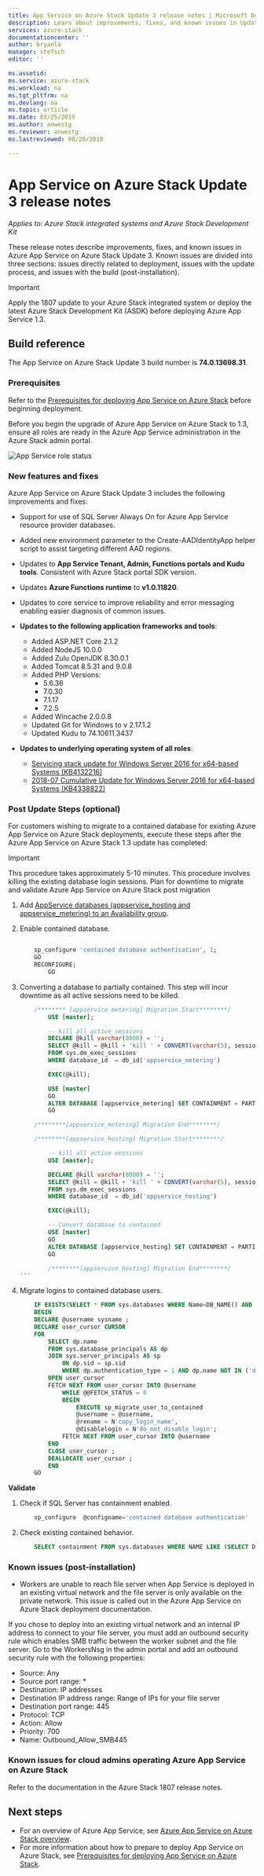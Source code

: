 ```yaml
---
title: App Service on Azure Stack Update 3 release notes | Microsoft Docs
description: Learn about improvements, fixes, and known issues in Update 3 for App Service on Azure Stack.
services: azure-stack
documentationcenter: ''
author: bryanla
manager: stefsch
editor: ''

ms.assetid:  
ms.service: azure-stack
ms.workload: na
ms.tgt_pltfrm: na
ms.devlang: na
ms.topic: article
ms.date: 03/25/2019
ms.author: anwestg
ms.reviewer: anwestg
ms.lastreviewed: 08/20/2018

---
```

# App Service on Azure Stack Update 3 release notes

*Applies to: Azure Stack integrated systems and Azure Stack Development Kit*

These release notes describe improvements, fixes, and known issues in Azure App Service on Azure Stack Update 3. Known issues are divided into three sections: issues directly related to deployment, issues with the update process, and issues with the build (post-installation).

> [!IMPORTANT]
> Apply the 1807 update to your Azure Stack integrated system or deploy the latest Azure Stack Development Kit (ASDK) before deploying Azure App Service 1.3.

## Build reference

The App Service on Azure Stack Update 3 build number is **74.0.13698.31**.

### Prerequisites

Refer to the [Prerequisites for deploying App Service on Azure Stack](azure-stack-app-service-before-you-get-started.md) before beginning deployment.

Before you begin the upgrade of Azure App Service on Azure Stack to 1.3, ensure all roles are ready in the Azure App Service administration in the Azure Stack admin portal.

![App Service role status](media/azure-stack-app-service-release-notes-update-three/image01.png)

### New features and fixes

Azure App Service on Azure Stack Update 3 includes the following improvements and fixes:

- Support for use of SQL Server Always On for Azure App Service resource provider databases.

- Added new environment parameter to the Create-AADIdentityApp helper script to assist targeting different AAD regions.

- Updates to **App Service Tenant, Admin, Functions portals and Kudu tools**. Consistent with Azure Stack portal SDK version.

- Updates **Azure Functions runtime** to **v1.0.11820**.

- Updates to core service to improve reliability and error messaging enabling easier diagnosis of common issues.

- **Updates to the following application frameworks and tools**:
  - Added ASP.NET Core 2.1.2
  - Added NodeJS 10.0.0
  - Added Zulu OpenJDK 8.30.0.1
  - Added Tomcat 8.5.31 and 9.0.8
  - Added PHP Versions:
    - 5.6.36
    - 7.0.30
    - 7.1.17
    - 7.2.5
  - Added Wincache 2.0.0.8
  - Updated Git for Windows to v 2.17.1.2
  - Updated Kudu to 74.10611.3437
  
- **Updates to underlying operating system of all roles**:
  - [Servicing stack update for Windows Server 2016 for x64-based Systems (KB4132216)](https://support.microsoft.com/help/4132216/servicing-stack-update-for-windows-10-1607-may-17-2018)
  - [2018-07 Cumulative Update for Windows Server 2016 for x64-based Systems (KB4338822)](https://support.microsoft.com/help/4338822/windows-10-update-kb4338822)

### Post Update Steps (optional)

For customers wishing to migrate to a contained database for existing Azure App Service on Azure Stack deployments, execute these steps after the Azure App Service on Azure Stack 1.3 update has completed:

> [!IMPORTANT]
> This procedure takes approximately 5-10 minutes. This procedure involves killing the existing database login sessions. Plan for downtime to migrate and validate Azure App Service on Azure Stack post migration
>
>

1. Add [AppService databases (appservice_hosting and appservice_metering) to an Availability group](https://docs.microsoft.com/sql/database-engine/availability-groups/windows/availability-group-add-a-database).

1. Enable contained database.
    ```sql

        sp_configure 'contained database authentication', 1;
        GO
        RECONFIGURE;
            GO
    ```

1. Converting a database to partially contained. This step will incur downtime as all active sessions need to be killed.

    ```sql
        /******** [appservice_metering] Migration Start********/
            USE [master];

            -- kill all active sessions
            DECLARE @kill varchar(8000) = '';  
            SELECT @kill = @kill + 'kill ' + CONVERT(varchar(5), session_id) + ';'  
            FROM sys.dm_exec_sessions
            WHERE database_id  = db_id('appservice_metering')

            EXEC(@kill);

            USE [master]  
            GO  
            ALTER DATABASE [appservice_metering] SET CONTAINMENT = PARTIAL  
            GO  

        /********[appservice_metering] Migration End********/

        /********[appservice_hosting] Migration Start********/

            -- kill all active sessions
            USE [master];

            DECLARE @kill varchar(8000) = '';  
            SELECT @kill = @kill + 'kill ' + CONVERT(varchar(5), session_id) + ';'  
            FROM sys.dm_exec_sessions
            WHERE database_id  = db_id('appservice_hosting')

            EXEC(@kill);

            -- Convert database to contained
            USE [master]  
            GO  
            ALTER DATABASE [appservice_hosting] SET CONTAINMENT = PARTIAL  
            GO  

            /********[appservice_hosting] Migration End********/
    '''

1. Migrate logins to contained database users.

    ```sql
        IF EXISTS(SELECT * FROM sys.databases WHERE Name=DB_NAME() AND containment = 1)
        BEGIN
        DECLARE @username sysname ;  
        DECLARE user_cursor CURSOR  
        FOR
            SELECT dp.name
            FROM sys.database_principals AS dp  
            JOIN sys.server_principals AS sp
                ON dp.sid = sp.sid  
                WHERE dp.authentication_type = 1 AND dp.name NOT IN ('dbo','sys','guest','INFORMATION_SCHEMA');
            OPEN user_cursor  
            FETCH NEXT FROM user_cursor INTO @username  
                WHILE @@FETCH_STATUS = 0  
                BEGIN  
                    EXECUTE sp_migrate_user_to_contained
                    @username = @username,  
                    @rename = N'copy_login_name',  
                    @disablelogin = N'do_not_disable_login';  
                FETCH NEXT FROM user_cursor INTO @username  
            END  
            CLOSE user_cursor ;  
            DEALLOCATE user_cursor ;
            END
        GO
    ```

**Validate**

1. Check if SQL Server has containment enabled.

    ```sql
        sp_configure  @configname='contained database authentication'
    ```

1. Check existing contained behavior.
    ```sql
        SELECT containment FROM sys.databases WHERE NAME LIKE (SELECT DB_NAME())
    ```

### Known issues (post-installation)

- Workers are unable to reach file server when App Service is deployed in an existing virtual network and the file server is only available on the private network. This issue is called out in the Azure App Service on Azure Stack deployment documentation.

If you chose to deploy into an existing virtual network and an internal IP address to connect to your file server, you must add an outbound security rule which enables SMB traffic between the worker subnet and the file server. Go to the WorkersNsg in the admin portal and add an outbound security rule with the following properties:

 * Source: Any
 * Source port range: *
 * Destination: IP addresses
 * Destination IP address range: Range of IPs for your file server
 * Destination port range: 445
 * Protocol: TCP
 * Action: Allow
 * Priority: 700
 * Name: Outbound_Allow_SMB445

### Known issues for cloud admins operating Azure App Service on Azure Stack

Refer to the documentation in the Azure Stack 1807 release notes.

## Next steps

- For an overview of Azure App Service, see [Azure App Service on Azure Stack overview](azure-stack-app-service-overview.md).
- For more information about how to prepare to deploy App Service on Azure Stack, see [Prerequisites for deploying App Service on Azure Stack](azure-stack-app-service-before-you-get-started.md).
